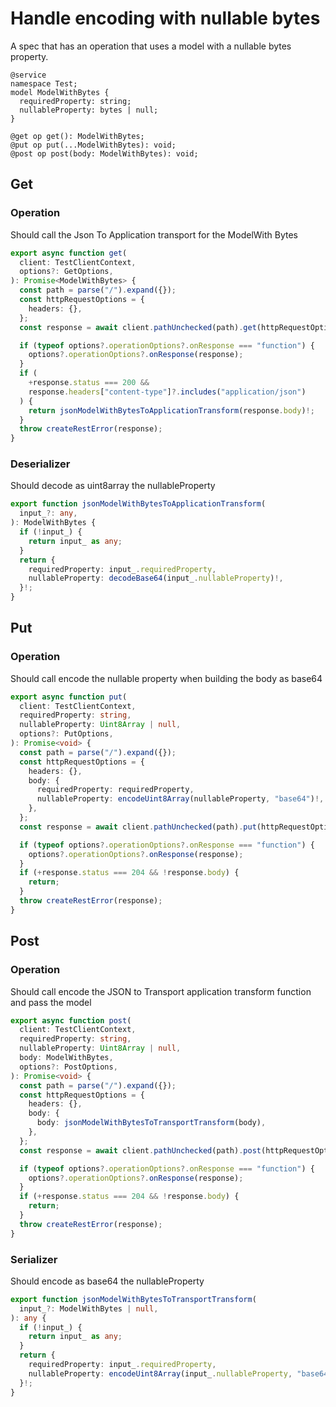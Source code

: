 # Handle encoding with nullable bytes

A spec that has an operation that uses a model with a nullable bytes property.

```tsp
@service
namespace Test;
model ModelWithBytes {
  requiredProperty: string;
  nullableProperty: bytes | null;
}

@get op get(): ModelWithBytes;
@put op put(...ModelWithBytes): void;
@post op post(body: ModelWithBytes): void;
```

## Get

### Operation

Should call the Json To Application transport for the ModelWith Bytes

```ts src/api/testClientOperations.ts function get
export async function get(
  client: TestClientContext,
  options?: GetOptions,
): Promise<ModelWithBytes> {
  const path = parse("/").expand({});
  const httpRequestOptions = {
    headers: {},
  };
  const response = await client.pathUnchecked(path).get(httpRequestOptions);

  if (typeof options?.operationOptions?.onResponse === "function") {
    options?.operationOptions?.onResponse(response);
  }
  if (
    +response.status === 200 &&
    response.headers["content-type"]?.includes("application/json")
  ) {
    return jsonModelWithBytesToApplicationTransform(response.body)!;
  }
  throw createRestError(response);
}
```

### Deserializer

Should decode as uint8array the nullableProperty

```ts src/models/internal/serializers.ts function jsonModelWithBytesToApplicationTransform
export function jsonModelWithBytesToApplicationTransform(
  input_?: any,
): ModelWithBytes {
  if (!input_) {
    return input_ as any;
  }
  return {
    requiredProperty: input_.requiredProperty,
    nullableProperty: decodeBase64(input_.nullableProperty)!,
  }!;
}
```

## Put

### Operation

Should call encode the nullable property when building the body as base64

```ts src/api/testClientOperations.ts function put
export async function put(
  client: TestClientContext,
  requiredProperty: string,
  nullableProperty: Uint8Array | null,
  options?: PutOptions,
): Promise<void> {
  const path = parse("/").expand({});
  const httpRequestOptions = {
    headers: {},
    body: {
      requiredProperty: requiredProperty,
      nullableProperty: encodeUint8Array(nullableProperty, "base64")!,
    },
  };
  const response = await client.pathUnchecked(path).put(httpRequestOptions);

  if (typeof options?.operationOptions?.onResponse === "function") {
    options?.operationOptions?.onResponse(response);
  }
  if (+response.status === 204 && !response.body) {
    return;
  }
  throw createRestError(response);
}
```

## Post

### Operation

Should call encode the JSON to Transport application transform function and pass the model

```ts src/api/testClientOperations.ts function post
export async function post(
  client: TestClientContext,
  requiredProperty: string,
  nullableProperty: Uint8Array | null,
  body: ModelWithBytes,
  options?: PostOptions,
): Promise<void> {
  const path = parse("/").expand({});
  const httpRequestOptions = {
    headers: {},
    body: {
      body: jsonModelWithBytesToTransportTransform(body),
    },
  };
  const response = await client.pathUnchecked(path).post(httpRequestOptions);

  if (typeof options?.operationOptions?.onResponse === "function") {
    options?.operationOptions?.onResponse(response);
  }
  if (+response.status === 204 && !response.body) {
    return;
  }
  throw createRestError(response);
}
```

### Serializer

Should encode as base64 the nullableProperty

```ts src/models/internal/serializers.ts function jsonModelWithBytesToTransportTransform
export function jsonModelWithBytesToTransportTransform(
  input_?: ModelWithBytes | null,
): any {
  if (!input_) {
    return input_ as any;
  }
  return {
    requiredProperty: input_.requiredProperty,
    nullableProperty: encodeUint8Array(input_.nullableProperty, "base64")!,
  }!;
}
```

